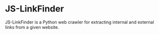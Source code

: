 # JS-LinkFinder
JS-LinkFinder is a Python web crawler for extracting internal and external links from a given website.
